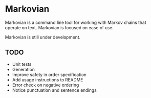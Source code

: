 # Markovian
Markovian is a command line tool for working with Markov chains that operate on
text. Markovian is focused on ease of use.

Markovian is still under development.

## TODO
- Unit tests
- Generation
- Improve safety in order specification
- Add usage instructions to README
- Error check on negative ordering
- Notice punctuation and sentence endings
